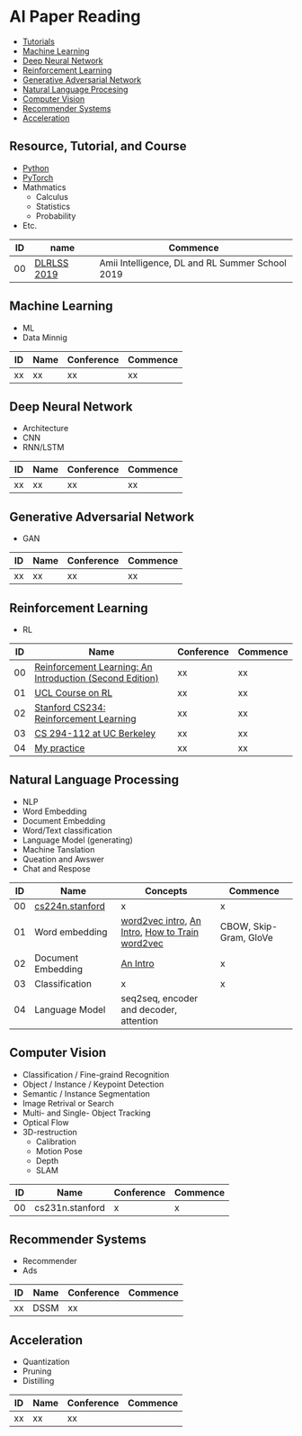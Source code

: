 # AI Paper Reading

- [Tutorials](#tutorial)
- [Machine Learning](#ml)
- [Deep Neural Network](#dnn)
- [Reinforcement Learning](#rl)
- [Generative Adversarial Network](#gan)
- [Natural Language Procesing](#nlp)
- [Computer Vision](#cv)
- [Recommender Systems](#recm)
- [Acceleration](#acc)


## <div id="tutorial"></div>Resource, Tutorial, and Course
- [Python](https://github.com/lyuwenyu/Leetcode)
- [PyTorch](https://pytorch.org/)
- Mathmatics
    - Calculus  
    - Statistics  
    - Probability  
- Etc. 

ID|name|Commence  
---|---|---
00 | [DLRLSS 2019](https://www.youtube.com/watch?v=O2o4oONWCWA&list=PLKlhhkvvU8-aXmPQZNYG_e-2nTd0tJE8v&index=2&t=0s) | Amii Intelligence, DL and RL Summer School 2019


## <div id="ml"></div>Machine Learning   
- ML  
- Data Minnig 

|ID|Name|Conference|Commence  
|---|---|---|---|
xx | xx | xx | xx


## <div id="dnn"></div>Deep Neural Network
- Architecture
- CNN  
- RNN/LSTM  

|ID|Name|Conference|Commence  
|---|---|---|---|
xx | xx | xx | xx




## <div id="gan"></div>Generative Adversarial Network
- GAN  

|ID|Name|Conference|Commence  
|---|---|---|---|
xx | xx | xx | xx


## <div id="rl"></div>Reinforcement Learning
- RL

ID|Name|Conference|Commence  
---|---|---|---
00 | [Reinforcement Learning: An Introduction (Second Edition)](http://www.incompleteideas.net/book/RLbook2018.pdf) | xx | xx
01 | [UCL Course on RL](http://www0.cs.ucl.ac.uk/staff/d.silver/web/Teaching.html) | xx | xx
02 | [Stanford CS234: Reinforcement Learning](http://web.stanford.edu/class/cs234/index.html) | xx | xx
03 | [CS 294-112 at UC Berkeley](http://rail.eecs.berkeley.edu/deeprlcourse/) | xx | xx
04 | [My practice](https://github.com/lyuwenyu/RL) | xx | xx

## <div id="nlp"></div>Natural Language Processing
- NLP 
- Word Embedding
- Document Embedding
- Word/Text classification
- Language Model (generating)
- Machine Tanslation 
- Queation and Awswer
- Chat and Respose

ID|Name|Concepts|Commence  
---|---|---|---
00 | [cs224n.stanford](http://web.stanford.edu/class/cs224n/)| x | x
01 | Word embedding | [word2vec intro](http://mccormickml.com/2016/04/19/word2vec-tutorial-the-skip-gram-model/), [An Intro](https://towardsdatascience.com/introduction-to-word-embedding-and-word2vec-652d0c2060fa), [How to Train word2vec](http://jalammar.github.io/illustrated-word2vec/) | CBOW, Skip-Gram, GloVe
02 | Document Embedding | [An Intro](https://towardsdatascience.com/document-embedding-techniques-fed3e7a6a25d) | x
03 | Classification | x | x
04 | Language Model | seq2seq, encoder and decoder, attention | 


## <div id="cv"></div>Computer Vision
- Classification / Fine-graind Recognition  
- Object / Instance / Keypoint Detection    
- Semantic / Instance Segmentation   
- Image Retrival or Search   
- Multi- and Single- Object Tracking  
- Optical Flow  
- 3D-restruction 
    - Calibration 
    - Motion Pose 
    - Depth
    - SLAM


|ID|Name|Conference|Commence  
|---|---|---|---|
00 | cs231n.stanford | x | x


## <div id="recm"></div>Recommender Systems
- Recommender
- Ads

|ID|Name|Conference|Commence  
|---|---|---|---|
xx | DSSM | xx | 

## <div id="acc"></div>Acceleration
- Quantization  
- Pruning  
- Distilling  

|ID|Name|Conference|Commence  
|---|---|---|---|
xx | xx | xx | 
